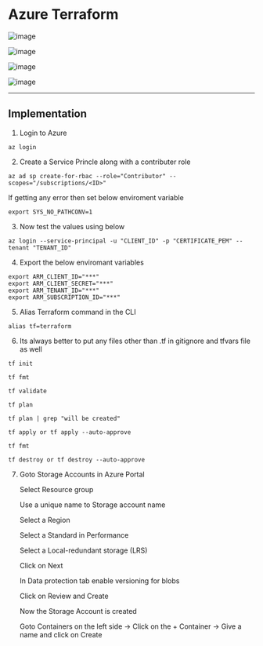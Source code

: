 # Azure Terraform   
   
![image](https://github.com/Pavan-1997/Azure_Terraform/assets/32020205/fd66e570-1cce-4876-8631-97409d0c6715)

![image](https://github.com/Pavan-1997/Azure_Terraform/assets/32020205/48704f65-2535-419d-8d21-d96f42af787d)

![image](https://github.com/Pavan-1997/Azure_Terraform/assets/32020205/f84dbd09-fc3c-4615-84b4-4407fb6e577e)

![image](https://github.com/Pavan-1997/Azure_Terraform/assets/32020205/ec625ac0-74d7-4c90-beb2-0b72ec5aaab1)

---

## Implementation

1. Login to Azure
```
az login 
```

2. Create a Service Princle along with a contributer role
```
az ad sp create-for-rbac --role="Contributor" --scopes="/subscriptions/<ID>"
```
  If getting any error then set below enviroment variable
```
export SYS_NO_PATHCONV=1
```

3. Now test the values using below 
```
az login --service-principal -u "CLIENT_ID" -p "CERTIFICATE_PEM" --tenant "TENANT_ID"
```
4. Export the below enviromant variables
```
export ARM_CLIENT_ID="***"
export ARM_CLIENT_SECRET="***"
export ARM_TENANT_ID="***"
export ARM_SUBSCRIPTION_ID="***"
````

5. Alias Terraform command in the CLI
```
alias tf=terraform
```

6. Its always better to put any files other than .tf in gitignore and tfvars file as well
```
tf init
```
```
tf fmt
```
```
tf validate
```
```
tf plan
```
```
tf plan | grep "will be created"
```
```
tf apply or tf apply --auto-approve
```
```
tf fmt
```
```
tf destroy or tf destroy --auto-approve
```
7. Goto Storage Accounts in Azure Portal 

    Select Resource group
    
    Use a unique name to Storage account name
    
    Select a Region
    
    Select a Standard in Performance
    
    Select a Local-redundant storage (LRS)
    
    Click on Next
    
    In Data protection tab enable versioning for blobs
    
    Click on Review and Create
    
    Now the Storage Account is created
    
    Goto Containers on the left side -> Click on the + Container -> Give a name and click on Create
  
